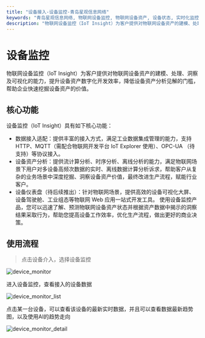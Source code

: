 ```yaml
---
title: "设备接入-设备监控-青岛星观信息网络"
keywords: "青岛星观信息网络, 物联网设备监控, 物联网设备资产, 设备状态, 实时化监控"
description: "物联网设备监控（IoT Insight）为客户提供对物联网设备资产的建模、处理、洞察及可视化的能力，提升设备资产数字化开发效率，降低设备资产分析见解的门槛，帮助企业快速挖掘设备资产的价值。"
---
```

# 设备监控

物联网设备监控（IoT Insight）为客户提供对物联网设备资产的建模、处理、洞察及可视化的能力，提升设备资产数字化开发效率，降低设备资产分析见解的门槛，帮助企业快速挖掘设备资产的价值。

## 核心功能

设备监控（IoT Insight）具有如下核心功能：
 - 数据接入适配：提供丰富的接入方式，满足工业数据集成管理的能力，支持 HTTP、MQTT（需配合物联网开发平台 IoT Explorer 使用）、OPC-UA （待支持）等协议接入。
 - 设备资产分析：提供流计算分析、时序分析、离线分析的能力，满足物联网场景下用户对多设备高频次数据的实时、离线数据计算分析诉求，帮助客户从复杂的业务场景中深度挖掘、洞察设备资产价值，最终改进生产流程，赋能行业客户。
 - 设备仪表盘（待后续推出）：针对物联网场景，提供高效的设备可视化大屏、设备驾驶舱、工业组态等物联网 Web 应用一站式开发工具。
使用设备监控产品，您可以迅速了解、预测物联网设备资产状态并根据资产数据中揭示的洞察结果采取行为，帮助您提高设备工作效率，优化生产流程，做出更好的商业决策。

## 使用流程

 > 点击设备介入，选择设备监控

![device_monitor](/docs-assets/img/device/device_monitor.png)

进入设备监控，查看接入的设备数据

![device_monitor_list](/docs-assets/img/device/device_monitor_list.png)


点击某一台设备，可以查看该设备的最新实时数据，并且可以查看数据最新趋势图，以及使用AI的趋势走向

![device_monitor_detail](/docs-assets/img/device/device_monitor_detail.png)

